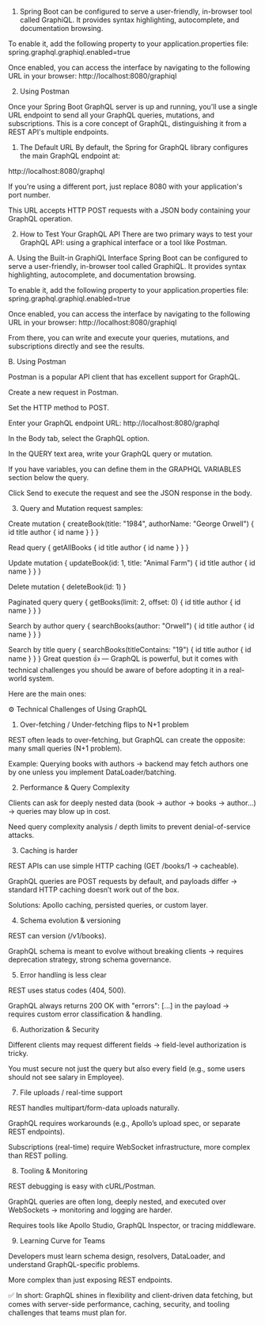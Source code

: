 1) Spring Boot can be configured to serve a user-friendly, in-browser tool called GraphiQL. It provides syntax highlighting, autocomplete, and documentation browsing.

To enable it, add the following property to your application.properties file:
spring.graphql.graphiql.enabled=true

Once enabled, you can access the interface by navigating to the following URL in your browser:
http://localhost:8080/graphiql

2) Using Postman

Once your Spring Boot GraphQL server is up and running, you'll use a single URL endpoint to send all your GraphQL queries, mutations, and subscriptions. This is a core concept of GraphQL, distinguishing it from a REST API's multiple endpoints.

1. The Default URL
   By default, the Spring for GraphQL library configures the main GraphQL endpoint at:

http://localhost:8080/graphql

If you're using a different port, just replace 8080 with your application's port number.

This URL accepts HTTP POST requests with a JSON body containing your GraphQL operation.

2. How to Test Your GraphQL API
   There are two primary ways to test your GraphQL API: using a graphical interface or a tool like Postman.

A. Using the Built-in GraphiQL Interface
Spring Boot can be configured to serve a user-friendly, in-browser tool called GraphiQL. It provides syntax highlighting, autocomplete, and documentation browsing.

To enable it, add the following property to your application.properties file:
spring.graphql.graphiql.enabled=true

Once enabled, you can access the interface by navigating to the following URL in your browser:
http://localhost:8080/graphiql

From there, you can write and execute your queries, mutations, and subscriptions directly and see the results.

B. Using Postman

Postman is a popular API client that has excellent support for GraphQL.

Create a new request in Postman.

Set the HTTP method to POST.

Enter your GraphQL endpoint URL: http://localhost:8080/graphql

In the Body tab, select the GraphQL option.

In the QUERY text area, write your GraphQL query or mutation.

If you have variables, you can define them in the GRAPHQL VARIABLES section below the query.

Click Send to execute the request and see the JSON response in the body.

3) Query and Mutation request samples:

Create
mutation {
createBook(title: "1984", authorName: "George Orwell") {
id
title
author {
id
name
}
}
}

Read
query {
getAllBooks {
id
title
author {
id
name
}
}
}

Update
mutation {
updateBook(id: 1, title: "Animal Farm") {
id
title
author {
id
name
}
}
}

Delete
mutation {
deleteBook(id: 1)
}


Paginated query
query {
getBooks(limit: 2, offset: 0) {
id
title
author {
id
name
}
}
}

Search by author
query {
searchBooks(author: "Orwell") {
id
title
author {
id
name
}
}
}

Search by title
query {
searchBooks(titleContains: "19") {
id
title
author {
id
name
}
}
}
Great question 👍 — GraphQL is powerful, but it comes with technical challenges you should be aware of before adopting it in a real-world system.

Here are the main ones:

⚙️ Technical Challenges of Using GraphQL
1. Over-fetching / Under-fetching flips to N+1 problem

REST often leads to over-fetching, but GraphQL can create the opposite: many small queries (N+1 problem).

Example: Querying books with authors → backend may fetch authors one by one unless you implement DataLoader/batching.

2. Performance & Query Complexity

Clients can ask for deeply nested data (book → author → books → author...) → queries may blow up in cost.

Need query complexity analysis / depth limits to prevent denial-of-service attacks.

3. Caching is harder

REST APIs can use simple HTTP caching (GET /books/1 → cacheable).

GraphQL queries are POST requests by default, and payloads differ → standard HTTP caching doesn’t work out of the box.

Solutions: Apollo caching, persisted queries, or custom layer.

4. Schema evolution & versioning

REST can version (/v1/books).

GraphQL schema is meant to evolve without breaking clients → requires deprecation strategy, strong schema governance.

5. Error handling is less clear

REST uses status codes (404, 500).

GraphQL always returns 200 OK with "errors": [...] in the payload → requires custom error classification & handling.

6. Authorization & Security

Different clients may request different fields → field-level authorization is tricky.

You must secure not just the query but also every field (e.g., some users should not see salary in Employee).

7. File uploads / real-time support

REST handles multipart/form-data uploads naturally.

GraphQL requires workarounds (e.g., Apollo’s upload spec, or separate REST endpoints).

Subscriptions (real-time) require WebSocket infrastructure, more complex than REST polling.

8. Tooling & Monitoring

REST debugging is easy with cURL/Postman.

GraphQL queries are often long, deeply nested, and executed over WebSockets → monitoring and logging are harder.

Requires tools like Apollo Studio, GraphQL Inspector, or tracing middleware.

9. Learning Curve for Teams

Developers must learn schema design, resolvers, DataLoader, and understand GraphQL-specific problems.

More complex than just exposing REST endpoints.


✅ In short: GraphQL shines in flexibility and client-driven data fetching, but comes with server-side performance, caching, security, and tooling challenges that teams must plan for.

